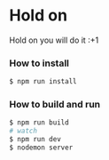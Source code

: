 # Hold on

Hold on you will do it :+1

### How to install
```sh
$ npm run install
```

### How to build and run
```sh
$ npm run build
# watch
$ npm run dev
$ nodemon server
```
